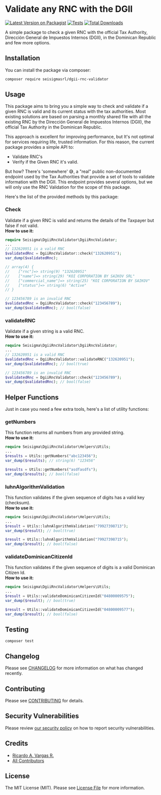 # Validate any RNC with the DGII

[![Latest Version on Packagist](https://img.shields.io/packagist/v/seisigmasrl/dgii-rnc-validator.svg?style=flat-square)](https://packagist.org/packages/seisigmasrl/dgii-rnc-validator)
[![Tests](https://img.shields.io/github/actions/workflow/status/seisigmasrl/dgii-rnc-validator/run-tests.yml?branch=main&label=tests&style=flat-square)](https://github.com/seisigmasrl/dgii-rnc-validator/actions/workflows/run-tests.yml)
[![Total Downloads](https://img.shields.io/packagist/dt/seisigmasrl/dgii-rnc-validator.svg?style=flat-square)](https://packagist.org/packages/seisigmasrl/dgii-rnc-validator)

A simple package to check a given RNC with the official Tax Authority, Dirección General de Impuestos Internos (DGII), in the Dominican Republic and few more options.

## Installation

You can install the package via composer:

```bash
composer require seisigmasrl/dgii-rnc-validator
```

## Usage
This package aims to bring you a simple way to check and validate if a given RNC is valid and its current status with the tax authorities.
Most existing solutions are based on parsing a monthly shared file with all the existing RNC by the Dirección General de Impuestos Internos (DGII), the official Tax Authority in the Dominican Republic.

This approach is excellent for improving performance, but It's not optimal for services requiring life, trusted information. For this reason, the current package provides a simple API to:
- Validate RNC's
- Verify if the Given RNC it's valid.

But how? There's 'somewhere' 😅, a "real" public non-documented endpoint used by the Tax Authorities that provide a set of tools to validate information with the DGII. This endpoint provides several options, but we will only use the RNC Validation for the scope of this package.

Here's the list of the provided methods by this package:

### Check
Validate if a given RNC is valid and returns the details of the Taxpayer but false if not valid.<br>
__How to use it:__
```php
require Seisigma\DgiiRncValidator\DgiiRncValidator;
...
// 132620951 is a valid RNC
$validatedRnc = DgiiRncValidator::check("132620951");
var_dump($validatedRnc);

// array(4) {
//    ["rnc"]=> string(9) "132620951"
//    ["name"]=> string(29) "KOI CORPORATION BY SAIKOV SRL"
//    ["commercial_name"]=> string(25) "KOI CORPORATION BY SAIKOV"
//    ["status"]=> string(6) "Active"
// }

// 123456789 is an invalid RNC
$validatedRnc = DgiiRncValidator::check("123456789");
var_dump($validatedRnc); // bool(false)
```

### validateRNC
Validate if a given string is a valid RNC.<br>
__How to use it:__
```php
require Seisigma\DgiiRncValidator\DgiiRncValidator;
...
// 132620951 is a valid RNC
$validatedRnc = DgiiRncValidator::validateRNC("132620951");
var_dump($validatedRnc); // bool(true)

// 123456789 is an invalid RNC
$validatedRnc = DgiiRncValidator::check("123456789");
var_dump($validatedRnc); // bool(false)
```

## Helper Functions
Just in case you need a few extra tools, here's a list of utility functions:

### getNumbers
This function returns all numbers from any provided string.<br>
__How to use it:__
```php
require Seisigma\DgiiRncValidator\Helpers\Utils;
...
$results = Utils::getNumbers("abc123456");
var_dump($results); // string(6) "123456"

$results = Utils::getNumbers("asdfasdfs");
var_dump($results); // bool(false)
```

### luhnAlgorithmValidation
This function validates if the given sequence of digits has a valid key (checksum).<br>
__How to use it:__
```php
require Seisigma\DgiiRncValidator\Helpers\Utils;
...
$result = Utils::luhnAlgorithmValidation("79927398713");
var_dump($result); // bool(true)

$result = Utils::luhnAlgorithmValidation("79927398715");
var_dump($result); // bool(false)
```

### validateDominicanCitizenId
This function validates if the given sequence of digits is a valid Dominican Citizen Id.<br>
__How to use it:__
```php
require Seisigma\DgiiRncValidator\Helpers\Utils;
...
$result = Utils::validateDominicanCitizenId("04800009575");
var_dump($result); // bool(true)

$result = Utils::validateDominicanCitizenId("04800009577");
var_dump($result); // bool(false)
```

## Testing

```bash
composer test
```

## Changelog

Please see [CHANGELOG](CHANGELOG.md) for more information on what has changed recently.

## Contributing

Please see [CONTRIBUTING](.github/CONTRIBUTING.md) for details.

## Security Vulnerabilities

Please review [our security policy](../../security/policy) on how to report security vulnerabilities.

## Credits

- [Ricardo A. Vargas R.](https://github.com/ricardov03)
- [All Contributors](../../contributors)

## License

The MIT License (MIT). Please see [License File](LICENSE.md) for more information.
